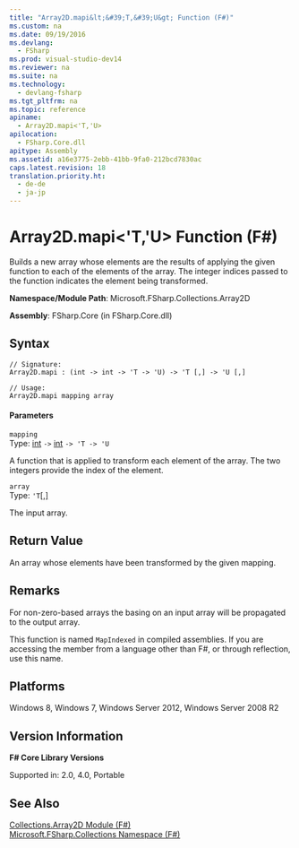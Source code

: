 ```yaml
---
title: "Array2D.mapi&lt;&#39;T,&#39;U&gt; Function (F#)"
ms.custom: na
ms.date: 09/19/2016
ms.devlang: 
  - FSharp
ms.prod: visual-studio-dev14
ms.reviewer: na
ms.suite: na
ms.technology: 
  - devlang-fsharp
ms.tgt_pltfrm: na
ms.topic: reference
apiname: 
  - Array2D.mapi<'T,'U>
apilocation: 
  - FSharp.Core.dll
apitype: Assembly
ms.assetid: a16e3775-2ebb-41bb-9fa0-212bcd7830ac
caps.latest.revision: 18
translation.priority.ht: 
  - de-de
  - ja-jp
---
```

# Array2D.mapi&lt;&#39;T,&#39;U&gt; Function (F#)
Builds a new array whose elements are the results of applying the given function to each of the elements of the array. The integer indices passed to the function indicates the element being transformed.  
  
 **Namespace/Module Path**: Microsoft.FSharp.Collections.Array2D  
  
 **Assembly**: FSharp.Core (in FSharp.Core.dll)  
  
## Syntax  
  
```  
// Signature:  
Array2D.mapi : (int -> int -> 'T -> 'U) -> 'T [,] -> 'U [,]  
  
// Usage:  
Array2D.mapi mapping array  
```  
  
#### Parameters  
 `mapping`  
 Type: [int](../vs140/Core.int-Type-Abbreviation--F#-.md) `->` [int](../vs140/Core.int-Type-Abbreviation--F#-.md) `-> 'T -> 'U`  
  
 A function that is applied to transform each element of the array. The two integers provide the index of the element.  
  
 `array`  
 Type: `'T`[&#91;,&#93;](../vs140/Core.--T--Type--F#-4.md)  
  
 The input array.  
  
## Return Value  
 An array whose elements have been transformed by the given mapping.  
  
## Remarks  
 For non-zero-based arrays the basing on an input array will be propagated to the output array.  
  
 This function is named `MapIndexed` in compiled assemblies. If you are accessing the member from a language other than F#, or through reflection, use this name.  
  
## Platforms  
 Windows 8, Windows 7, Windows Server 2012, Windows Server 2008 R2  
  
## Version Information  
 **F# Core Library Versions**  
  
 Supported in: 2.0, 4.0, Portable  
  
## See Also  
 [Collections.Array2D Module (F#)](../vs140/Collections.Array2D-Module--F#-.md)   
 [Microsoft.FSharp.Collections Namespace (F#)](../Topic/Microsoft.FSharp.Collections%20Namespace%20\(F%23\).md)